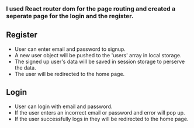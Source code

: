 ### I used React router dom for the page routing and created a seperate page for the login and the register.

## Register
- User can enter email and password to signup.
- A new user object will be pushed to the 'users' array in local storage.
- The signed up user's data will be saved in session storage to perserve the data.
- The user will be redirected to the home page.

## Login
- User can login with email and password.
- If the user enters an incorrect email or password and error will pop up.
- If the user successfully logs in they will be redirected to the home page.

